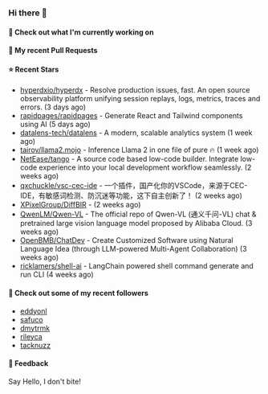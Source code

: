 ### Hi there 👋

#### 👷 Check out what I'm currently working on

#### 🔨 My recent Pull Requests


#### ⭐ Recent Stars

- [hyperdxio/hyperdx](https://github.com/hyperdxio/hyperdx) - Resolve production issues, fast. An open source observability platform unifying session replays, logs, metrics, traces and errors. (3 days ago)
- [rapidpages/rapidpages](https://github.com/rapidpages/rapidpages) - Generate React and Tailwind components using AI (5 days ago)
- [datalens-tech/datalens](https://github.com/datalens-tech/datalens) - A modern, scalable analytics system (1 week ago)
- [tairov/llama2.mojo](https://github.com/tairov/llama2.mojo) - Inference Llama 2 in one file of pure 🔥 (1 week ago)
- [NetEase/tango](https://github.com/NetEase/tango) - A source code based low-code builder. Integrate low-code experience into your local development workflow seamlessly. (2 weeks ago)
- [qxchuckle/vsc-cec-ide](https://github.com/qxchuckle/vsc-cec-ide) - 一个插件，国产化你的VSCode，来源于CEC-IDE，有敏感词检测、防沉迷等功能，这下自主创新了！ (2 weeks ago)
- [XPixelGroup/DiffBIR](https://github.com/XPixelGroup/DiffBIR) -  (2 weeks ago)
- [QwenLM/Qwen-VL](https://github.com/QwenLM/Qwen-VL) - The official repo of Qwen-VL (通义千问-VL) chat &amp; pretrained large vision language model proposed by Alibaba Cloud. (3 weeks ago)
- [OpenBMB/ChatDev](https://github.com/OpenBMB/ChatDev) - Create Customized Software using Natural Language Idea (through LLM-powered Multi-Agent Collaboration) (3 weeks ago)
- [ricklamers/shell-ai](https://github.com/ricklamers/shell-ai) - LangChain powered shell command generate and run CLI (4 weeks ago)

#### 👯 Check out some of my recent followers

- [eddyonl](https://github.com/eddyonl)
- [safuco](https://github.com/safuco)
- [dmytrmk](https://github.com/dmytrmk)
- [rileyca](https://github.com/rileyca)
- [tacknuzz](https://github.com/tacknuzz)

#### 💬 Feedback

Say Hello, I don't bite!